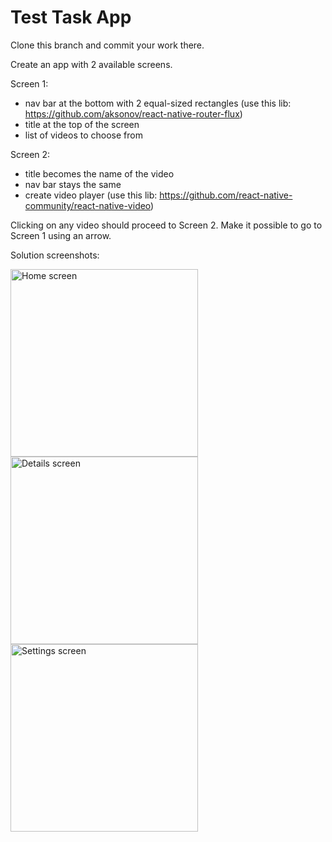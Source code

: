 # Test Task App

Clone this branch and commit your work there.

Create an app with 2 available screens.

Screen 1:

- nav bar at the bottom with 2 equal-sized rectangles (use this lib: https://github.com/aksonov/react-native-router-flux)
- title at the top of the screen
- list of videos to choose from

Screen 2:

- title becomes the name of the video
- nav bar stays the same
- create video player (use this lib: https://github.com/react-native-community/react-native-video)

Clicking on any video should proceed to Screen 2. Make it possible to go to Screen 1 using an arrow.

Solution screenshots:
 
<image src="./screenshots/photo_2019-12-27_01-58-23.jpg" alt="Home screen" width="300"/>
<image src="./screenshots/photo_2019-12-27_01-58-48.jpg" alt="Details screen" width="300"/>
<image src="./screenshots/photo_2019-12-27_01-58-44.jpg" alt="Settings screen" width="300"/>
